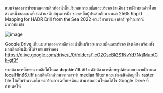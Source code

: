 แบบจำลองการประมาณความลึกท้องน้ำตื้นบริเวณเกาะเสม็ดและบริเวณข้างเคียง ชายฝั่งทะเลอ่าวไทย ส่วนหนึ่งของแผนที่เร่งด่วนสนับสนุนการฝึก ช่วยเหลือผู้ประสบภัยทางทะเล 2565 Rapid Mapping for HADR Drill from the Sea 2022 คณะวิศวกรรมศาสตร์ จุฬาลงกรณ์มหาวิทยาลัย 

![image](https://user-images.githubusercontent.com/88705136/174784147-80e6030c-0a58-4a1b-8250-eb6940b20925.png)

Google Drive เก็บแบบจำลองความลึกท้องน้ำตื้นบริเวณเกาะเสม็ดและบริเวณข้างเคียง พร้อมทั้งผลผลิตเพิ่มเติมที่ได้จากแบบจำลอง
https://drive.google.com/drive/u/0/folders/1icO2GscBk2S1NvYd7NxjlMuptCk-gf3f

หากต้องการศึกษาความลึกให้โหลด depthint16.tiff แต่ถ้าต้องการศึกษารูปตัดตามยาวชายฝั่งทะเล localHint16.tiff ผลผลิตดังกล่าวมาจากการทำ median filter และแปลงชนิดข้อมูลใน raster file ให้เป็นจำนวนเต็ม หากต้องการฉบับทศนิยม สามารถดาวน์โหลดได้ใน Google Drive ที่กำหนดให้

